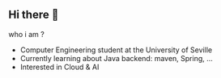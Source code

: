 ## Hi there 👋

who i am ?
- Computer Engineering student at the University of Seville
- Currently learning about Java backend: maven, Spring, ...
- Interested in Cloud & AI
